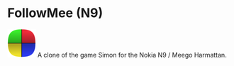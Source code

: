 # FollowMee (N9)
![](followmee64.png "FollowMee")
A clone of the game Simon for the Nokia N9 / Meego Harmattan.
